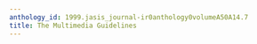 ```yaml
---
anthology_id: 1999.jasis_journal-ir0anthology0volumeA50A14.7
title: The Multimedia Guidelines
---
```

